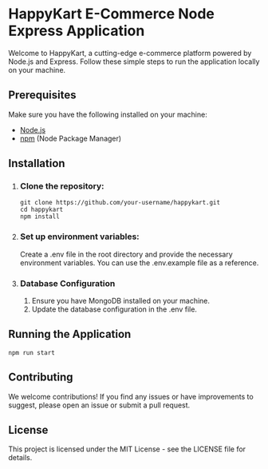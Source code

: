 # HappyKart E-Commerce Node Express Application

Welcome to HappyKart, a cutting-edge e-commerce platform powered by Node.js and Express. Follow these simple steps to run the application locally on your machine.

## Prerequisites

Make sure you have the following installed on your machine:

- [Node.js](https://nodejs.org/)
- [npm](https://www.npmjs.com/) (Node Package Manager)

## Installation

1. ### Clone the repository:

   ```
   git clone https://github.com/your-username/happykart.git
   cd happykart
   npm install
   ```
2. ### Set up environment variables:
   Create a .env file in the root directory and provide the necessary environment variables. You can use the .env.example file as a reference.
   
3. ### Database Configuration
   1. Ensure you have MongoDB installed on your machine.
   2. Update the database configuration in the .env file.
      
## Running the Application
```npm run start```

## Contributing
We welcome contributions! If you find any issues or have improvements to suggest, please open an issue or submit a pull request.

## License
This project is licensed under the MIT License - see the LICENSE file for details.
